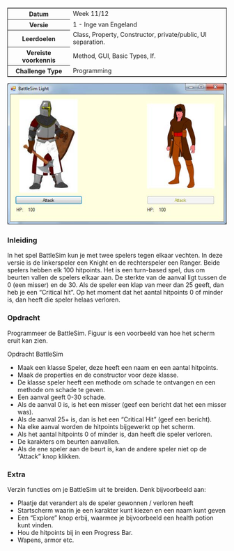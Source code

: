 <a id="cha:challengeBattleSim"></a>
<table style="border: solid thin"><tr><th>Datum</th>
<td>Week 11/12</td>
</tr>
<tr><th>Versie</th>
<td>1 - Inge van Engeland</td>
</tr>
<tr><th>Leerdoelen</th>
<td>Class, Property, Constructor, private/public, UI separation.</td>
</tr>
<tr><th>Vereiste voorkennis</th>
<td>Method, GUI, Basic Types, If.</td>
</tr>
<tr><th>Challenge Type</th>
<td>Programming</td>
</tr>
</table>

![fig:BattleSim](figures/BattleSim.png "battlesim")
### Inleiding
In het spel BattleSim kun je met twee spelers tegen elkaar vechten.
In deze versie is de linkerspeler een Knight en de rechterspeler een Ranger.
Beide spelers hebben elk 100 hitpoints.
Het is een turn-based spel, dus om beurten vallen de spelers elkaar aan.
De sterkte van de aanval ligt tussen de 0 (een misser) en de 30.
Als de speler een klap van meer dan 25 geeft, dan heb je een “Critical hit”.
Op het moment dat het aantal hitpoints 0 of minder is,
dan heeft die speler helaas verloren.


### Opdracht
Programmeer de BattleSim. Figuur
[](#fig:BattleSim)
is een voorbeeld van hoe het scherm eruit kan zien.

Opdracht BattleSim

- Maak een klasse Speler, deze heeft een naam en een aantal hitpoints.
- Maak de properties en de constructor voor deze klasse.
- De klasse speler heeft een methode om schade te ontvangen en een methode om schade te geven.
- Een aanval geeft 0-30 schade.
- Als de aanval 0 is, is het een misser (geef een bericht dat het een misser was).
- Als de aanval 25+ is, dan is het een “Critical Hit” (geef een bericht).
- Na elke aanval worden de hitpoints bijgewerkt op het scherm.
- Als het aantal hitpoints 0 of minder is, dan heeft die speler verloren.
- De karakters om beurten aanvallen.
- Als de ene speler aan de beurt is, kan de andere speler niet op de “Attack” knop klikken.


### Extra
Verzin functies om je BattleSim uit te breiden. Denk bijvoorbeeld aan:
- Plaatje dat verandert als de speler gewonnen / verloren heeft
- Startscherm waarin je een karakter kunt kiezen en een naam kunt geven
- Een “Explore” knop erbij, waarmee je bijvoorbeeld een health potion kunt vinden.
- Hou de hitpoints bij in een Progress Bar.
- Wapens, armor etc.
